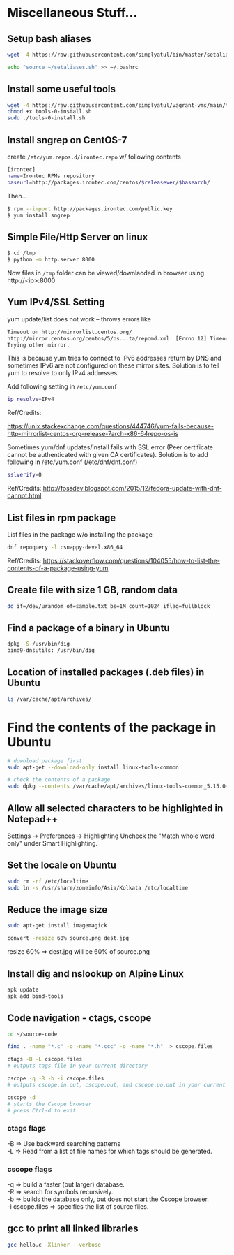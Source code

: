 # Miscellaneous Stuff...
 
## Setup bash aliases
```bash
wget -4 https://raw.githubusercontent.com/simplyatul/bin/master/setaliases.sh && source setaliases.sh

echo "source ~/setaliases.sh" >> ~/.bashrc
```
## Install some useful tools
```bash
wget -4 https://raw.githubusercontent.com/simplyatul/vagrant-vms/main/tools-0-install.sh
chmod +x tools-0-install.sh
sudo ./tools-0-install.sh
```
## Install sngrep on CentOS-7
create `/etc/yum.repos.d/irontec.repo` w/ following contents

```bash
[irontec]
name=Irontec RPMs repository
baseurl=http://packages.irontec.com/centos/$releasever/$basearch/
```

Then...

```bash
$ rpm --import http://packages.irontec.com/public.key
$ yum install sngrep
```

## Simple File/Http Server on linux
```bash
$ cd /tmp
$ python -m http.server 8000
```

Now files in `/tmp` folder can be viewed/downlaoded in browser using http://\<ip\>:8000

## Yum IPv4/SSL Setting

yum update/list does not work – throws errors like
```bash
Timeout on http://mirrorlist.centos.org/
http://mirror.centos.org/centos/5/os...ta/repomd.xml: [Errno 12] Timeout: <urlopen error timed out>
Trying other mirror.
```

This is because yum tries to connect to IPv6 addresses return by DNS and sometimes IPv6 are not configured on these mirror sites. 
Solution is to tell yum to resolve to only IPv4 addresses. 

Add following setting in `/etc/yum.conf`
```bash
ip_resolve=IPv4
```

Ref/Credits:

https://unix.stackexchange.com/questions/444746/yum-fails-because-http-mirrorlist-centos-org-release-7arch-x86-64repo-os-is

Sometimes yum/dnf updates/install fails with SSL error (Peer certificate cannot be authenticated with given CA certificates).
Solution is to add following in /etc/yum.conf (/etc/dnf/dnf.conf)

```bash
sslverify=0
```

Ref/Credits:
http://fossdev.blogspot.com/2015/12/fedora-update-with-dnf-cannot.html


## List files in rpm package

List files in the package w/o installing the package
```bash
dnf repoquery -l csnappy-devel.x86_64
```

Ref/Credits:
https://stackoverflow.com/questions/104055/how-to-list-the-contents-of-a-package-using-yum


## Create file with size 1 GB, random data

```bash
dd if=/dev/urandom of=sample.txt bs=1M count=1024 iflag=fullblock
```

## Find a package of a binary in Ubuntu

```bash
dpkg -S /usr/bin/dig
bind9-dnsutils: /usr/bin/dig
```

## Location of installed packages (.deb files) in Ubuntu
```bash
ls /var/cache/apt/archives/
```

# Find the contents of the package in Ubuntu
```bash
# download package first
sudo apt-get --download-only install linux-tools-common

# check the contents of a package
sudo dpkg --contents /var/cache/apt/archives/linux-tools-common_5.15.0-126.136_all.deb
```
## Allow all selected characters to be highlighted in Notepad++

Settings -> Preferences -> Highlighting
Uncheck the "Match whole word only" under Smart Highlighting.


## Set the locale on Ubuntu
```bash
sudo rm -rf /etc/localtime
sudo ln -s /usr/share/zoneinfo/Asia/Kolkata /etc/localtime
```

## Reduce the image size

```bash
sudo apt-get install imagemagick

convert -resize 60% source.png dest.jpg
```

resize 60% => dest.jpg will be 60% of source.png

## Install dig and nslookup on Alpine Linux

```bash
apk update
apk add bind-tools
```

## Code navigation - ctags, cscope
```bash
cd ~/source-code

find . -name "*.c" -o -name "*.ccc" -o -name "*.h"  > cscope.files

ctags -B -L cscope.files
# outputs tags file in your current directory

cscope -q -R -b -i cscope.files
# outputs cscope.in.out, cscope.out, and cscope.po.out in your current directory

cscope -d
# starts the Cscope browser
# press Ctrl-d to exit.

```
### ctags flags

-B => Use backward searching patterns  
-L => Read from <file> a list of file names for which tags should be generated.

### cscope flags

-q => build a faster (but larger) database.  
-R => search for symbols recursively.  
-b => builds the database only, but does not start the Cscope browser.  
-i cscope.files => specifies the list of source files.  

## gcc to print all linked libraries

```bash
gcc hello.c -Xlinker --verbose
```